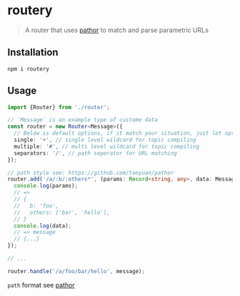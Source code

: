# routery

> A router that uses [pathor](https://github.com/taoyuan/pathor) to match and parse parametric URLs

## Installation

```shell
npm i routery
```

## Usage

```ts
import {Router} from './router';

// `Message` is an example type of custome data
const router = new Router<Message>({
  // Below is default options, if it match your situation, just let options empty.
  single: '+', // single level wildcard for topic compiling
  multiple: '#', // multi level wildcard for topic compiling
  separators: '/', // path seperator for URL matching
});

// path style see: https://github.com/taoyuan/pathor
router.add('/a/:b/:others*', (params: Record<string, any>, data: Message) => {
  console.log(params);
  // =>
  // {
  //   b: 'foo',
  //   others: ['bar', 'hello'],
  // }
  console.log(data);
  // => message
  // {...}
});

// ...

router.handle('/a/foo/bar/hello', message);
```

`path` format see [pathor](https://github.com/taoyuan/pathor)

